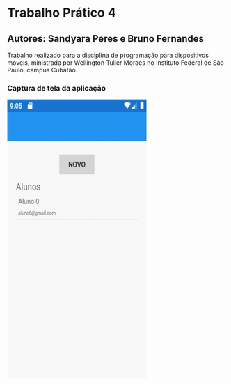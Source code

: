 # Trabalho Prático 4 
## Autores: Sandyara Peres e Bruno Fernandes  
Trabalho realizado para a disciplina de programação para dispositivos móveis, ministrada por Wellington Tuller Moraes no Instituto Federal de São Paulo, campus Cubatão.  

### Captura de tela da aplicação
<img src="captura.gif" width="320" height="640"> 
